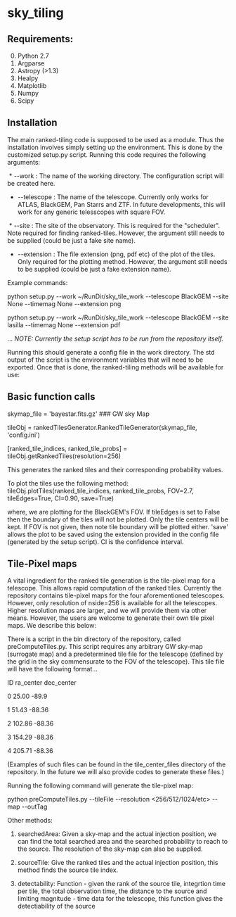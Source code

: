 # sky_tiling

## Requirements: ## 

0. Python 2.7
1. Argparse
2. Astropy (>1.3)
3. Healpy
4. Matplotlib
5. Numpy
6. Scipy

## Installation ##

The main ranked-tiling code is supposed to be used as a module. Thus the installation involves simply setting up the environment. This is done by the customized setup.py script. Running this code requires the following arguments:


  *  --work      : The name of the working directory. The configuration script will be created here.
  
  * --telescope : The name of the telescope. Currently only works for ATLAS, BlackGEM, Pan Starrs and ZTF. In future 
                  developments, this will work for any generic telesscopes with square FOV.
                  
  * --site      : The site of the observatory. This is required for the "scheduler". Note required for finding ranked-tiles.
                  However, the argument still needs to be supplied (could be just a fake site name).
                  
  * --extension : The file extension (png, pdf etc) of the plot of the tiles. Only required for the plotting method.
                  However, the argument still needs to be supplied (could be just a fake extension name).

Example commands:

python setup.py --work ~/RunDir/sky_tile_work --telescope BlackGEM --site None --timemag None --extension png

python setup.py --work ~/RunDir/sky_tile_work --telescope BlackGEM --site lasilla --timemag None --extension pdf

...
*NOTE: Currently the setup script has to be run from the repository itself.*

Running this should generate a config file in the work directory. The std output of the script is the environment variables that will need to be exported. Once that is done, the ranked-tiling methods will be available for use:

## Basic function calls ##
skymap_file = 'bayestar.fits.gz' ### GW sky Map

tileObj = rankedTilesGenerator.RankedTileGenerator(skymap_file, 'config.ini')

[ranked_tile_indices, ranked_tile_probs] = tileObj.getRankedTiles(resolution=256)

This generates the ranked tiles and their corresponding probability values.

To plot the tiles use the following method:
tileObj.plotTiles(ranked_tile_indices, ranked_tile_probs, FOV=2.7, tileEdges=True, CI=0.90, save=True)

where, we are plotting for the BlackGEM's FOV. If tileEdges is set to False then the boundary of the tiles will not be plotted. Only the tile centers will be kept. If FOV is not given, then note tile boundary will be plotted either. 'save' allows the plot to be saved using the extension provided in the config file (generated by the setup script). CI is the confidence interval.

## Tile-Pixel maps ##

A vital ingredient for the ranked tile generation is the tile-pixel map for a telescope. This allows rapid computation of the ranked tiles. Currently the repository contains tile-pixel maps for the four aforementioned telescopes. However, only resolution of nside=256 is available for all the telescopes. Higher resolution maps are larger, and we will provide them via other means. However, the users are welcome to generate their own tile pixel maps. We describe this below:

There is a script in the bin directory of the repository, called preComputeTiles.py. This script requires any arbitrary GW sky-map (surrogate map) and a predetermined tile file for the telescope (defined by the grid in the sky commensurate to the FOV of the telescope). This tile file will have the following format...

ID        ra_center         dec_center

0         25.00            -89.9

1         51.43            -88.36

2         102.86           -88.36

3         154.29           -88.36

4         205.71           -88.36


(Examples of such files can be found in the tile_center_files directory of the repository. In the future we will also provide codes to generate these files.)

Running the following command will generate the tile-pixel map:

python preComputeTiles.py --tileFile <name of tile file> --resolution <256/512/1024/etc> --map <surrogate sky-map> --outTag <output file name tag>






Other methods:


1.  searchedArea: Given a sky-map and the actual injection position, we can find 
                  the total searched area and the searched probability to reach 
                  to the source. The resolution of the sky-map can also be supplied.


2.  sourceTile:   Give the ranked tiles and the actual injection position, this 
                  method finds the source tile index. 
                  
3.  detectability:  Function - given the rank of the source tile, integrtion time 
                    per tile, the total observation time, the distance to the 
                    source and limiting magnitude - time data for the telescope, 
                    this function gives the detectiability of the source


